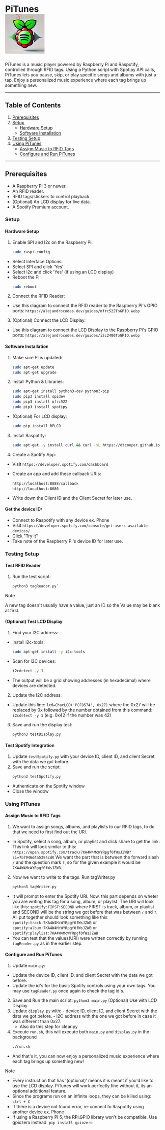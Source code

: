 # PiTunes<br /> <img src="PiTunes.webp" alt="PiTunes Logo" style="width:128px; height:auto;"/>
PiTunes is a music player powered by Raspberry Pi and Raspotify, controlled through RFID tags. Using a Python script with Spotipy API calls, PiTunes lets you pause, skip, or play specific songs and albums with just a tap. Enjoy a personalized music experience where each tag brings up something new.

---

## Table of Contents
1. [Prerequisites](#prerequisites)
2. [Setup](#setup)
   - [Hardware Setup](#hardware-setup)
   - [Software Installation](#software-installation)
3. [Testing Setup](#testing-setup)
4. [Using PiTunes](#using-pitunes)
   - [Assign Music to RFID Tags](#assign-music-to-rfid-tags)
   - [Configure and Run PiTunes](#configure-and-run-pitunes)

---

## Prerequisites<br />
- A Raspberry Pi 3 or newer.
- An RFID reader.
- RFID tags/stickers to control playback.
- (Optional) An LCD display for live data.
- A Spotify Premium account.
### Setup
#### Hardware Setup
1. Enable SPI and I2c on the Raspberry Pi:
     ```bash
     sudo raspi-config
     ```
- Select Interface Options:
- Select SPI and click 'Yes'
- Select I2c and click 'Yes' (if using an LCD display)
- Reboot the Pi<br/>
  ```bash
  sudo reboot
  ```
2. Connect the RFID Reader:
  - Use this diagram to connect the RFID reader to the Raspberry Pi's GPIO ports:
    `https://alejandrocodes.dev/guides/mfrc522ToGPIO.webp`
3. (Optional) Connect the LCD Display:
  - Use this diagram to connect the LCD Display to the Raspberry Pi's GPIO ports:
    `https://alejandrocodes.dev/guides/i2c2400ToGPIO.webp`
#### Software Installation
1. Make sure Pi is updated:
     ```bash
     sudo apt-get update
     sudo apt-get upgrade
     ```
2. Install Python & Libraries:
     ```bash
     sudo apt-get install python3-dev python3-pip
     sudo pip3 install spidev
     sudo pip3 install mfrc522
     sudo pip3 install spotipy
     ```
  - (Optional) For LCD display:
    ```bash
    sudo pip install RPLCD
    ```
    
3. Install Raspotify:
   ```bash
   sudo apt-get -y install curl && curl -sL https://dtcooper.github.io/raspotify/install.sh | sh`
   ```

5. Create a Spotify App:
- Visit `https://developer.spotify.com/dashboard`<br/>
- Create an app and add these callback URIs:<br/>

  `http://localhost:8888/callback`<br/>
  `http://localhost:8080`
- Write down the Client ID and the Client Secret for later use.

#### Get the device ID:
- Connect to Raspotify with any device ex. Phone<br/>
- Visit `https://developer.spotify.com/console/get-users-available-devices/`<br/>
- Click "Try it"
- Take note of the Raspberry Pi's device ID for later use.

### Testing Setup
#### Test RFID Reader
1. Run the test script:
     ```bash
     python3 tagReader.py`
     ```
  >[!NOTE]
  > A new tag doesn't usually have a value, just an ID so the Value may be blank at first.

#### (Optional) Test LCD Display
1. Find your I2C address:
  - Install i2c-tools:
     ```bash
     sudo apt-get install -y i2c-tools
     ```
  - Scan for I2C devices:
     ```bash
     i2cdetect -y 1
     ```
  - The output will be a grid showing addresses (in hexadecimal) where devices are detected.
2. Update the I2C address: 
  - Update this line: `lcd=CharLCD('PCF8574', 0x27)` where the 0x27 will be replaced by 0x followed by the number obtained from this command: `i2cdetect -y 1` (e.g. 0x42 if the number was 42)
3. Save and run the display test:
     ```bash
     python3 testDisplay.py
     ```
#### Test Spotify Integration
1. Update `testSpotify.py` with your device ID, client ID, and client Secret with the data we got before.
2. Save and run the script:
     ```bash
     python3 testSpotify.py
     ```
  - Authenticate on the Spotify window
  - Close the window

### Using PiTunes
#### Assign Music to RFID Tags
1. We want to assign songs, albums, and playlists to our RFID tags, to do that we need to first find out the URI.
  - In Spotify, select a song, album, or playlist and click share to get the link. This link will look similar to this: `https://open.spotify.com/track/7KA4W4McWYRpgf0fWsJZWB?si=7b7946d4a5394cd0` We want the part that is between the forward slash `/` and the question mark `?`, so for the given example it would be `7KA4W4McWYRpgf0fWsJZWB`.
2. Now we want to write to the tags. Run tagWriter.py
     ```bash
     python3 tagWriter.py
     ```
  - It will prompt to enter the Spotify URI. Now, this part depends on wheter you are writing this tag for a song, album, or playlist. The URI will look like this: `spotify:FIRST:SECOND` where FIRST is track, album, or playlist and SECOND will be the string we got before that was between `/` and `?`. All put together should look something like this: `spotify:track:7KA4W4McWYRpgf0fWsJZWB` or `spotify:album:7KA4W4McWYRpgf0fWsJZWB` or `spotify:playlist:7KA4W4McWYRpgf0fWsJZWB`
  - You can test that the values(URI) were written correctly by running `tagReader.py` as in the earlier step.

#### Configure and Run PiTunes
1. Update `main.py`:
  - Update the device ID, client ID, and client Secret with the data we got before.<br/>
  - Update the id's for the basic Spotify controls using your own tags. You may use `tagReader.py` once again to check the tag id's.
2. Save and Run the main script:
  `python3 main.py`
(Optional) Use with LCD Display
  1. Update `display.py` with:
    - device ID, client ID, and client Secret with the data we got before.
    - I2C address with the one we got before in case it was different than 0x27.
      - Also do this step for clear.py
  2. Execute `run.sh`, this will execute both  `main.py` and `display.py` in the background
      ```bash
      ./run.sh
      ```
- And that's it, you can now enjoy a personalized music experience where each tag brings up something new!

>[!NOTE]
> - Every instruction that has '(optional)' means it is meant if you'd like to use the LCD display. PiTunes will work perfectly fine without it, its an optional additional feature.
> - Since the programs run on an infinite loops, they can be killed using: `ctrl + C`
> - If there is a device not found error, re-connect to Raspotify using another device ex. Phone
> - If using a Raspberry Pi 5, the RPi.GPIO library won't be compatible. Use gpiozero instead: `pip install gpiozero`
